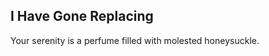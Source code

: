 I Have Gone Replacing
---------------------
Your serenity is a perfume filled with molested honeysuckle.  
